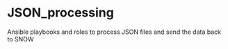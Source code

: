 # JSON_processing
 Ansible playbooks and roles to process JSON files and send the data back to SNOW
